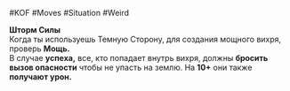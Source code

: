 #KOF #Moves #Situation #Weird 

**Шторм Силы**  
Когда ты используешь Темную Сторону, для создания  мощного вихря, проверь **Мощь.**  
В  случае **успеха,** все, кто  попадает внутрь вихря,  должны **бросить вызов опасности** чтобы не упасть  на землю.  На **10+** они также **получают урон.**
